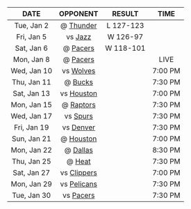 |    DATE     |            OPPONENT            |  RESULT   |  TIME   |
|:-----------:|:------------------------------:|:---------:|:-------:|
| Tue, Jan 2  |    @ [Thunder](/r/Thunder)     | L 127-123 |         |
| Fri, Jan 5  |     vs [Jazz](/r/UtahJazz)     | W 126-97  |         |
| Sat, Jan 6  |     @ [Pacers](/r/pacers)      | W 118-101 |         |
| Mon, Jan 8  |     @ [Pacers](/r/pacers)      |           |  LIVE   |
| Wed, Jan 10 |  vs [Wolves](/r/timberwolves)  |           | 7:00 PM |
| Thu, Jan 11 |     @ [Bucks](/r/MkeBucks)     |           | 7:30 PM |
| Sat, Jan 13 |    vs [Houston](/r/rockets)    |           | 7:00 PM |
| Mon, Jan 15 | @ [Raptors](/r/torontoraptors) |           | 7:30 PM |
| Wed, Jan 17 |    vs [Spurs](/r/NBASpurs)     |           | 7:30 PM |
| Fri, Jan 19 | vs [Denver](/r/denvernuggets)  |           | 7:30 PM |
| Sun, Jan 21 |    @ [Houston](/r/rockets)     |           | 7:00 PM |
| Mon, Jan 22 |    @ [Dallas](/r/Mavericks)    |           | 8:30 PM |
| Thu, Jan 25 |       @ [Heat](/r/heat)        |           | 7:30 PM |
| Sat, Jan 27 |  vs [Clippers](/r/LAClippers)  |           | 7:00 PM |
| Mon, Jan 29 | vs [Pelicans](/r/NOLAPelicans) |           | 7:30 PM |
| Tue, Jan 30 |     vs [Pacers](/r/pacers)     |           | 7:30 PM |